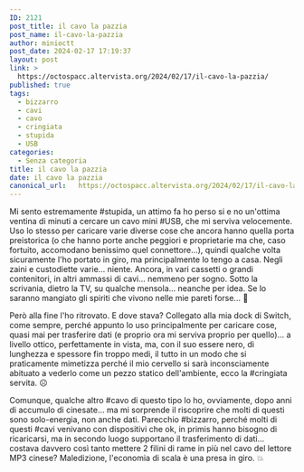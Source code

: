 ```yaml
---
ID: 2121
post_title: il cavo la pazzia
post_name: il-cavo-la-pazzia
author: minioctt
post_date: 2024-02-17 17:19:37
layout: post
link: >
  https://octospacc.altervista.org/2024/02/17/il-cavo-la-pazzia/
published: true
tags:
  - bizzarro
  - cavi
  - cavo
  - cringiata
  - stupida
  - USB
categories:
  - Senza categoria
title: il cavo la pazzia
date: il cavo la pazzia
canonical_url:   https://octospacc.altervista.org/2024/02/17/il-cavo-la-pazzia/
---
```

<!-- wp:paragraph -->
<p>Mi sento estremamente #stupida, un attimo fa ho perso si e no un'ottima ventina di minuti a cercare un cavo mini #USB, che mi serviva velocemente. Uso lo stesso per caricare varie diverse cose che ancora hanno quella porta preistorica (o che hanno porte anche peggiori e proprietarie ma che, caso fortuito, accomodano benissimo quel connettore...), quindi qualche volta sicuramente l'ho portato in giro, ma principalmente lo tengo a casa. Negli zaini e custodiette varie... niente. Ancora, in vari cassetti o grandi contenitori, in altri ammassi di cavi... nemmeno per sogno. Sotto la scrivania, dietro la TV, su qualche mensola... neanche per idea. Se lo saranno mangiato gli spiriti che vivono nelle mie pareti forse... 👻️</p>
<!-- /wp:paragraph -->

<!-- wp:paragraph -->
<p>Però alla fine l'ho ritrovato. E dove stava? Collegato alla mia dock di Switch, come sempre, perché appunto lo uso principalmente per caricare cose, quasi mai per trasferire dati (e proprio ora mi serviva proprio per quello)... a livello ottico, perfettamente in vista, ma, con il suo essere nero, di lunghezza e spessore fin troppo medi, il tutto in un modo che si praticamente mimetizza perché il mio cervello si sarà inconsciamente abituato a vederlo come un pezzo statico dell'ambiente, ecco la #cringiata servita. ☹️</p>
<!-- /wp:paragraph -->

<!-- wp:paragraph -->
<p>Comunque, qualche altro #cavo di questo tipo lo ho, ovviamente, dopo anni di accumulo di cinesate... ma mi sorprende il riscoprire che molti di questi sono solo-energia, non anche dati. Parecchio #bizzarro, perché molti di questi #cavi venivano con dispositivi che ok, in primis hanno bisogno di ricaricarsi, ma in secondo luogo supportano il trasferimento di dati... costava davvero così tanto mettere 2 filini di rame in più nel cavo del lettore MP3 cinese? Maledizione, l'economia di scala è una presa in giro. 💥️</p>
<!-- /wp:paragraph -->
